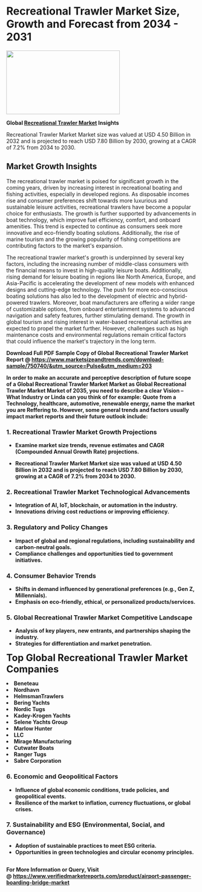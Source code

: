 <H1>Recreational Trawler Market Size, Growth and Forecast from 2034 - 2031</H1><img class="aligncenter size-medium wp-image-584254" src="https://thirdeyenews.in/wp-content/uploads/2034/09/Global-Market-Research-300x168.jpeg" alt="" width="300" height="168" /><p><strong>Global&nbsp;<a href="https://www.marketsizeandtrends.com/download-sample/750740/&amp;utm_source=Pulse&amp;utm_medium=203">Recreational Trawler Market</a> Insights</strong></p><p>Recreational Trawler Market Market size was valued at USD 4.50 Billion in 2032 and is projected to reach USD 7.80 Billion by 2030, growing at a CAGR of 7.2% from 2034 to 2030.</p><p><h2>Market Growth Insights</h2> <p>The recreational trawler market is poised for significant growth in the coming years, driven by increasing interest in recreational boating and fishing activities, especially in developed regions. As disposable incomes rise and consumer preferences shift towards more luxurious and sustainable leisure activities, recreational trawlers have become a popular choice for enthusiasts. The growth is further supported by advancements in boat technology, which improve fuel efficiency, comfort, and onboard amenities. This trend is expected to continue as consumers seek more innovative and eco-friendly boating solutions. Additionally, the rise of marine tourism and the growing popularity of fishing competitions are contributing factors to the market's expansion.</p> <p><strong></strong></p> <p>The recreational trawler market's growth is underpinned by several key factors, including the increasing number of middle-class consumers with the financial means to invest in high-quality leisure boats. Additionally, rising demand for leisure boating in regions like North America, Europe, and Asia-Pacific is accelerating the development of new models with enhanced designs and cutting-edge technology. The push for more eco-conscious boating solutions has also led to the development of electric and hybrid-powered trawlers. Moreover, boat manufacturers are offering a wider range of customizable options, from onboard entertainment systems to advanced navigation and safety features, further stimulating demand. The growth in global tourism and rising interest in water-based recreational activities are expected to propel the market further. However, challenges such as high maintenance costs and environmental regulations remain critical factors that could influence the market's trajectory in the long term. <p><strong></p><p><span class=""><strong>Download Full PDF Sample Copy of Global Recreational Trawler Market Report</strong> @ <a href="https://www.marketsizeandtrends.com/download-sample/750740/&amp;utm_source=Pulse&amp;utm_medium=203" target="_blank">https://www.marketsizeandtrends.com/download-sample/750740/&amp;utm_source=Pulse&amp;utm_medium=203</a></span></p><p>In order to make an accurate and perceptive description of future scope of a Global&nbsp;Recreational Trawler Market Market as Global&nbsp;Recreational Trawler Market Market of 2035, you need to describe a clear Vision &ndash; What Industry or Linda can you think of for example: Quote from a Technology, healthcare, automotive, renewable energy, name the market you are Reffering to. However, some general trends and factors usually impact market reports and their future outlook include:</p><h3>1.&nbsp;<strong>Recreational Trawler Market Growth Projections</strong></h3><ul><li>Examine market size trends, revenue estimates and CAGR (Compounded Annual Growth Rate) projections.</li><li><p>Recreational Trawler Market Market size was valued at USD 4.50 Billion in 2032 and is projected to reach USD 7.80 Billion by 2030, growing at a CAGR of 7.2% from 2034 to 2030.</p></li></ul><h3>2.&nbsp;<strong>Recreational Trawler Market Technological Advancements</strong></h3><ul><li>Integration of AI, IoT, blockchain, or automation in the industry.</li><li>Innovations driving cost reductions or improving efficiency.</li></ul><h3>3.&nbsp;<strong>Regulatory and Policy Changes</strong></h3><ul><li>Impact of global and regional regulations, including sustainability and carbon-neutral goals.</li><li>Compliance challenges and opportunities tied to government initiatives.</li></ul><h3>4.&nbsp;<strong>Consumer Behavior Trends</strong></h3><ul><li>Shifts in demand influenced by generational preferences (e.g., Gen Z, Millennials).</li><li>Emphasis on eco-friendly, ethical, or personalized products/services.</li></ul><h3>5.&nbsp;<strong>Global Recreational Trawler Market Competitive Landscape</strong></h3><ul><li>Analysis of key players, new entrants, and partnerships shaping the industry.</li><li>Strategies for differentiation and market penetration.</li></ul><p data-pm-slice="1 1 []"><span style="color: inherit; font-family: inherit; font-size: 25px;">Top Global Recreational Trawler Market Companies</span></p><div class="" data-test-id=""><p><li>Beneteau</li><li> Nordhavn</li><li> HelmsmanTrawlers</li><li> Bering Yachts</li><li> Nordic Tugs</li><li> Kadey-Krogen Yachts</li><li> Selene Yachts Group</li><li> Marlow Hunter</li><li> LLC</li><li> Mirage Manufacturing</li><li> Cutwater Boats</li><li> Ranger Tugs</li><li> Sabre Corporation</li></p></div><h3>6.&nbsp;<strong>Economic and Geopolitical Factors</strong></h3><ul><li>Influence of global economic conditions, trade policies, and geopolitical events.</li><li>Resilience of the market to inflation, currency fluctuations, or global crises.</li></ul><h3>7.&nbsp;<strong>Sustainability and ESG (Environmental, Social, and Governance)</strong></h3><ul><li>Adoption of sustainable practices to meet ESG criteria.</li><li>Opportunities in green technologies and circular economy principles.</li></ul><h2><strong style="font-size: 14px;">For More Information or Query, Visit @&nbsp;</strong><a style="background-color: #ffffff; font-size: 14px;" href="https://www.marketsizeandtrends.com/report/recreational-trawler-market/" target="_blank">https://www.verifiedmarketreports.com/product/airport-passenger-boarding-bridge-market</a></h2>
